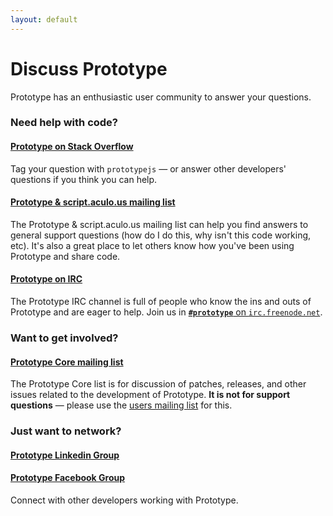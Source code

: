 ```yaml
---
layout: default
---
```


Discuss Prototype
=================

Prototype has an enthusiastic user community to answer your questions.

### Need help with code?

#### [Prototype on Stack Overflow](http://stackoverflow.com/questions/tagged/prototypejs)
Tag your question with <code>prototypejs</code> — or answer other developers' questions if you think you can help.

#### [Prototype &amp; script.aculo.us mailing list](http://groups-beta.google.com/group/prototype-scriptaculous)
The Prototype &amp; script.aculo.us mailing list can help you find answers to general support questions (how do I do this, why isn't this code working, etc).  It's also a great place to let others know how you've been using Prototype and share code.


#### [Prototype on IRC](irc://freenode.net)
The Prototype IRC channel is full of people who know the ins and outs of Prototype and are eager to help.  Join us in [**`#prototype`** on `irc.freenode.net`](irc://irc.freenode.net/#prototype).

### Want to get involved?

#### [Prototype Core mailing list](http://groups-beta.google.com/group/prototype-core)
The Prototype Core list is for discussion of patches, releases, and other issues related to the development of Prototype.  **It is not for support questions** &mdash; please use the [users mailing list](http://groups-beta.google.com/group/prototype-scriptaculous) for this.

### Just want to network?

#### [Prototype Linkedin Group](http://www.linkedin.com/e/gis/99273/13A82A188D9E)
#### [Prototype Facebook Group](http://www.facebook.com/pages/Prototype-JavaScript-Framework/17014935058)
Connect with other developers working with Prototype.


